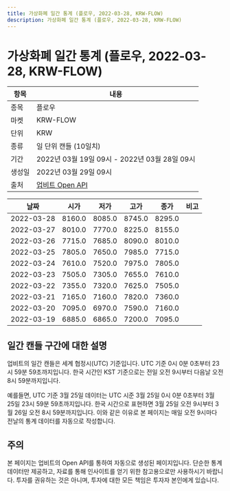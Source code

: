```yaml
---
title: 가상화폐 일간 통계 (플로우, 2022-03-28, KRW-FLOW)
description: 가상화폐 일간 통계 (플로우, 2022-03-28, KRW-FLOW)
---
```


가상화폐 일간 통계 (플로우, 2022-03-28, KRW-FLOW)
===

|항목|내용|
|--|--|
|종목|플로우|
|마켓|KRW-FLOW|
|단위|KRW|
|종류|일 단위 캔들 (10일치)|
|기간|2022년 03월 19일 09시 - 2022년 03월 28일 09시|
|생성일|2022년 03월 29일 09시|
|출처|[업비트 Open API](https://docs.upbit.com)|


|날짜|시가|저가|고가|종가|비고|
|--|--|--|--|--|--|
|2022-03-28|8160.0|8085.0|8745.0|8295.0|    |
|2022-03-27|8010.0|7770.0|8225.0|8155.0|    |
|2022-03-26|7715.0|7685.0|8090.0|8010.0|    |
|2022-03-25|7805.0|7650.0|7985.0|7715.0|    |
|2022-03-24|7610.0|7520.0|7975.0|7805.0|    |
|2022-03-23|7505.0|7305.0|7655.0|7610.0|    |
|2022-03-22|7355.0|7320.0|7625.0|7505.0|    |
|2022-03-21|7165.0|7160.0|7820.0|7360.0|    |
|2022-03-20|7095.0|6970.0|7590.0|7160.0|    |
|2022-03-19|6885.0|6865.0|7200.0|7095.0|    |


일간 캔들 구간에 대한 설명
---


업비트의 일간 캔들은 세계 협정시(UTC) 기준입니다. 
UTC 기준 0시 0분 0초부터 23시 59분 59초까지입니다. 
한국 시간인 KST 기준으로는 전일 오전 9시부터 다음날 오전 8시 59분까지입니다. 


예를들면, UTC 기준 3월 25일 데이터는 UTC 시준 3월 25일 0시 0분 0초부터 3월 25일 23시 59분 59초까지입니다. 
한국 시간으로 표현하면 3월 25일 오전 9시부터 3월 26일 오전 8시 59분까지입니다. 
이와 같은 이유로 본 페이지는 매일 오전 9시마다 전날의 통계 데이터를 자동으로 작성합니다. 


주의
---


본 페이지는 업비트의 Open API를 통하여 자동으로 생성된 페이지입니다. 
단순한 통계 데이터만 제공하고, 자료를 통해 인사이트를 얻기 위한 참고용으로만 사용하시기 바랍니다. 
투자를 권유하는 것은 아니며, 투자에 대한 모든 책임은 투자자 본인에게 있습니다. 
